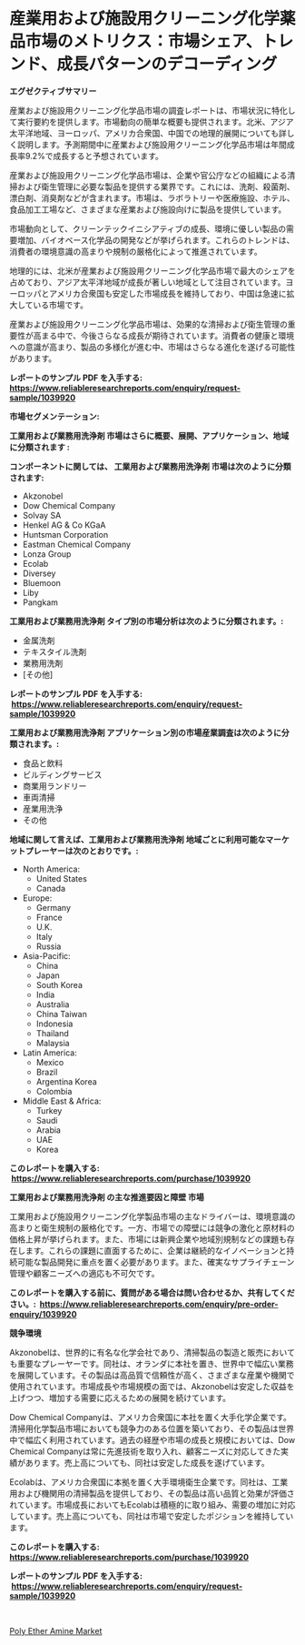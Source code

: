 <p><h1>産業用および施設用クリーニング化学薬品市場のメトリクス：市場シェア、トレンド、成長パターンのデコーディング</h1></p><p><strong>エグゼクティブサマリー</strong></p>
<p><p>産業および施設用クリーニング化学品市場の調査レポートは、市場状況に特化して実行要約を提供します。市場動向の簡単な概要も提供されます。北米、アジア太平洋地域、ヨーロッパ、アメリカ合衆国、中国での地理的展開についても詳しく説明します。予測期間中に産業および施設用クリーニング化学品市場は年間成長率9.2%で成長すると予想されています。</p><p>産業および施設用クリーニング化学品市場は、企業や官公庁などの組織による清掃および衛生管理に必要な製品を提供する業界です。これには、洗剤、殺菌剤、漂白剤、消臭剤などが含まれます。市場は、ラボラトリーや医療施設、ホテル、食品加工工場など、さまざまな産業および施設向けに製品を提供しています。</p><p>市場動向として、クリーンテックイニシアティブの成長、環境に優しい製品の需要増加、バイオベース化学品の開発などが挙げられます。これらのトレンドは、消費者の環境意識の高まりや規制の厳格化によって推進されています。</p><p>地理的には、北米が産業および施設用クリーニング化学品市場で最大のシェアを占めており、アジア太平洋地域が成長が著しい地域として注目されています。ヨーロッパとアメリカ合衆国も安定した市場成長を維持しており、中国は急速に拡大している市場です。</p><p>産業および施設用クリーニング化学品市場は、効果的な清掃および衛生管理の重要性が高まる中で、今後さらなる成長が期待されています。消費者の健康と環境への意識が高まり、製品の多様化が進む中、市場はさらなる進化を遂げる可能性があります。</p></p>
<p><strong>レポートのサンプル PDF を入手する: <a href="https://www.reliableresearchreports.com/enquiry/request-sample/1039920">https://www.reliableresearchreports.com/enquiry/request-sample/1039920</a></strong></p>
<p><strong>市場セグメンテーション:</strong></p>
<p><strong> 工業用および業務用洗浄剤 市場はさらに概要、展開、アプリケーション、地域に分類されます :</strong></p>
<p><strong>コンポーネントに関しては、 工業用および業務用洗浄剤 市場は次のように分類されます: &nbsp;</strong></p>
<p><ul><li>Akzonobel</li><li>Dow Chemical Company</li><li>Solvay SA</li><li>Henkel AG & Co KGaA</li><li>Huntsman Corporation</li><li>Eastman Chemical Company</li><li>Lonza Group</li><li>Ecolab</li><li>Diversey</li><li>Bluemoon</li><li>Liby</li><li>Pangkam</li></ul></p>
<p><strong> 工業用および業務用洗浄剤 タイプ別の市場分析は次のように分類されます。:</strong></p>
<p><ul><li>金属洗剤</li><li>テキスタイル洗剤</li><li>業務用洗剤</li><li>[その他]</li></ul></p>
<p><strong>レポートのサンプル PDF を入手する: &nbsp;<a href="https://www.reliableresearchreports.com/enquiry/request-sample/1039920">https://www.reliableresearchreports.com/enquiry/request-sample/1039920</a></strong></p>
<p><strong> 工業用および業務用洗浄剤 アプリケーション別の市場産業調査は次のように分類されます。:</strong></p>
<p><ul><li>食品と飲料</li><li>ビルディングサービス</li><li>商業用ランドリー</li><li>車両清掃</li><li>産業用洗浄</li><li>その他</li></ul></p>
<p><strong>地域に関して言えば、工業用および業務用洗浄剤 地域ごとに利用可能なマーケットプレーヤーは次のとおりです。:</strong></p>
<p><ul>
    <li>
        North America:
        <ul>
            <li>United States</li>
            <li>Canada</li>
        </ul>
    </li>
    <li>
        Europe:
        <ul>
            <li>Germany</li>
            <li>France</li>
            <li>U.K.</li>
            <li>Italy</li>
            <li>Russia</li>
        </ul>
    </li>
    <li>
        Asia-Pacific:
        <ul>
            <li>China</li>
            <li>Japan</li>
            <li>South Korea</li>
            <li>India</li>
            <li>Australia</li>
            <li>China Taiwan</li>
            <li>Indonesia</li>
            <li>Thailand</li>
            <li>Malaysia</li>
        </ul>
    </li>
    <li>
        Latin America:
        <ul>
            <li>Mexico</li>
            <li>Brazil</li>
            <li>Argentina Korea</li>
            <li>Colombia</li>
        </ul>
    </li>
    <li>
        Middle East & Africa:
        <ul>
            <li>Turkey</li>
            <li>Saudi</li>
            <li>Arabia</li>
            <li>UAE</li>
            <li>Korea</li>
        </ul>
    </li>
    </ul></p>
<p><strong>このレポートを購入する: &nbsp;<a href="https://www.reliableresearchreports.com/purchase/1039920">https://www.reliableresearchreports.com/purchase/1039920</a></strong></p>
<p><strong>工業用および業務用洗浄剤 の主な推進要因と障壁 市場</strong></p>
<p><p>工業用および施設用クリーニング化学製品市場の主なドライバーは、環境意識の高まりと衛生規制の厳格化です。一方、市場での障壁には競争の激化と原材料の価格上昇が挙げられます。また、市場には新興企業や地域別規制などの課題も存在します。これらの課題に直面するために、企業は継続的なイノベーションと持続可能な製品開発に重点を置く必要があります。また、確実なサプライチェーン管理や顧客ニーズへの適応も不可欠です。</p></p>
<p><strong>このレポートを購入する前に、質問がある場合は問い合わせるか、共有してください。:&nbsp; <a href="https://www.reliableresearchreports.com/enquiry/pre-order-enquiry/1039920">https://www.reliableresearchreports.com/enquiry/pre-order-enquiry/1039920</a></strong></p>
<p><strong>競争環境</strong></p>
<p><p>Akzonobelは、世界的に有名な化学会社であり、清掃製品の製造と販売においても重要なプレーヤーです。同社は、オランダに本社を置き、世界中で幅広い業務を展開しています。その製品は高品質で信頼性が高く、さまざまな産業や機関で使用されています。市場成長や市場規模の面では、Akzonobelは安定した収益を上げつつ、増加する需要に応えるための展開を続けています。</p><p>Dow Chemical Companyは、アメリカ合衆国に本社を置く大手化学企業です。清掃用化学製品市場においても競争力のある位置を築いており、その製品は世界中で幅広く利用されています。過去の経歴や市場の成長と規模においては、Dow Chemical Companyは常に先進技術を取り入れ、顧客ニーズに対応してきた実績があります。売上高についても、同社は安定した成長を遂げています。</p><p>Ecolabは、アメリカ合衆国に本拠を置く大手環境衛生企業です。同社は、工業用および機関用の清掃製品を提供しており、その製品は高い品質と効果が評価されています。市場成長においてもEcolabは積極的に取り組み、需要の増加に対応しています。売上高についても、同社は市場で安定したポジションを維持しています。</p></p>
<p><strong>このレポートを購入する: &nbsp; <a href="https://www.reliableresearchreports.com/purchase/1039920">https://www.reliableresearchreports.com/purchase/1039920</a></strong></p>
<p><strong>レポートのサンプル PDF を入手する: &nbsp;<a href="https://www.reliableresearchreports.com/enquiry/request-sample/1039920">https://www.reliableresearchreports.com/enquiry/request-sample/1039920</a></strong><strong></strong></p>
<p>&nbsp;</p>
<p><p><a href="https://noble-drawer-34c.notion.site/Poly-Ether-Amine-Market-Provides-a-Comprehensive-Analysis-Including-a-Macro-Overview-of-the-Market-a-1c9ca02704ce4a32aa3bb2dac6eab237">Poly Ether Amine Market</a></p></p>